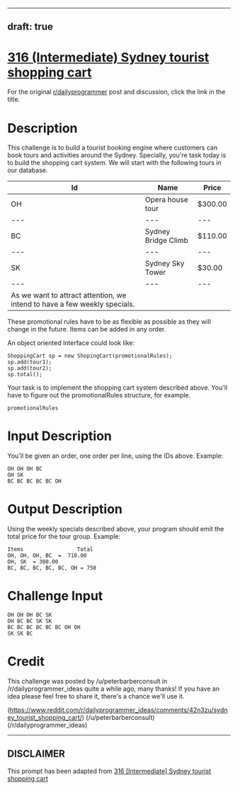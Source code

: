 ---
draft: true
----

# [316 (Intermediate) Sydney tourist shopping cart](https://www.reddit.com/r/dailyprogrammer/comments/6d29om/20170524_challenge_316_intermediate_sydney/)

For the original [r/dailyprogrammer](https://www.reddit.com/r/dailyprogrammer/) post and discussion, click the link in the title.

# Description
This challenge is to build a tourist booking engine where customers can book tours and activities around the Sydney.
Specially, you're task today is to build the shopping cart system. We will start with the following tours in our database.


|Id|Name|Price|
| --- | --- | --- |
|OH|Opera house tour|$300.00|
| --- | --- | --- |
|BC|Sydney Bridge Climb|$110.00|
| --- | --- | --- |
|SK|Sydney Sky Tower|$30.00|
| --- | --- | --- |
|As we want to attract attention, we intend to have a few weekly specials.

These promotional rules have to be as flexible as possible as they will change in the future. Items can be added in any order.

An object oriented interface could look like:


```
ShoppingCart sp = new ShopingCart(promotionalRules); 
sp.add(tour1);
sp.add(tour2);
sp.total();
```
Your task is to implement the shopping cart system described above. You'll have to figure out the promotionalRules structure, for example. 


```
promotionalRules
```
# Input Description
You'll be given an order, one order per line, using the IDs above. Example:


```
OH OH OH BC
OH SK
BC BC BC BC BC OH
```
# Output Description
Using the weekly specials described above, your program should emit the total price for the tour group. Example:


```
Items                 Total
OH, OH, OH, BC  =  710.00
OH, SK  = 300.00
BC, BC, BC, BC, BC, OH = 750
```
# Challenge Input

```
OH OH OH BC SK
OH BC BC SK SK
BC BC BC BC BC BC OH OH
SK SK BC
```
# Credit
This challenge was posted by /u/peterbarberconsult in /r/dailyprogrammer_ideas quite a while ago, many thanks! If you have an idea please feel free to share it, there's a chance we'll use it. 

(https://www.reddit.com/r/dailyprogrammer_ideas/comments/42n3zu/sydney_tourist_shopping_cart/)
(/u/peterbarberconsult)
(/r/dailyprogrammer_ideas)

----
## **DISCLAIMER**
This prompt has been adapted from [316 [Intermediate] Sydney tourist shopping cart](https://www.reddit.com/r/dailyprogrammer/comments/6d29om/20170524_challenge_316_intermediate_sydney/
)
